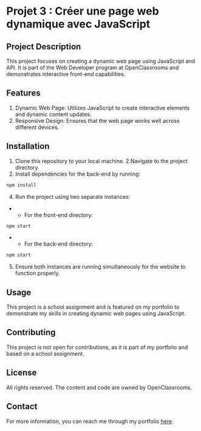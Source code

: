 # Projet 3 : Créer une page web dynamique avec JavaScript
## Project Description
This project focuses on creating a dynamic web page using JavaScript and API. It is part of the Web Developer program at OpenClassrooms and demonstrates interactive front-end capabilities.

## Features
1. Dynamic Web Page: Utilizes JavaScript to create interactive elements and dynamic content updates.
2. Responsive Design: Ensures that the web page works well across different devices.

## Installation
1. Clone this repository to your local machine.
2.Navigate to the project directory.
3. Install dependencies for the back-end by running:
```bash
npm install
```
4. Run the project using two separate instances:

- * For the front-end directory:
```bash
npm start
```
- * For the back-end directory:
```bash
npm start
```
5. Ensure both instances are running simultaneously for the website to function properly.

## Usage
This project is a school assignment and is featured on my portfolio to demonstrate my skills in creating dynamic web pages using JavaScript.

## Contributing
This project is not open for contributions, as it is part of my portfolio and based on a school assignment.

## License
All rights reserved. The content and code are owned by OpenClassrooms.

## Contact
For more information, you can reach me through my portfolio [here](https://roxane-myportefolio.netlify.app/).
